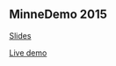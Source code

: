 ## MinneDemo 2015

[Slides](https://github.com/bmaddy/presentations/blob/master/2015-minnebar/state-immutability-and-persistent-data-structures.pdf)

[Live demo](https://bmaddy.github.io/presentations/2015-minnebar/example.html)
